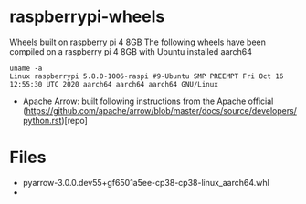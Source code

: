 # raspberrypi-wheels
Wheels built on raspberry pi 4 8GB
The following wheels have been compiled on a raspberry pi 4 8GB with Ubuntu installed aarch64
```
uname -a
Linux raspberrypi 5.8.0-1006-raspi #9-Ubuntu SMP PREEMPT Fri Oct 16 12:55:30 UTC 2020 aarch64 aarch64 aarch64 GNU/Linux
```
- Apache Arrow: built following instructions from the Apache official (https://github.com/apache/arrow/blob/master/docs/source/developers/python.rst)[repo]



# Files
- pyarrow-3.0.0.dev55+gf6501a5ee-cp38-cp38-linux_aarch64.whl
- 
